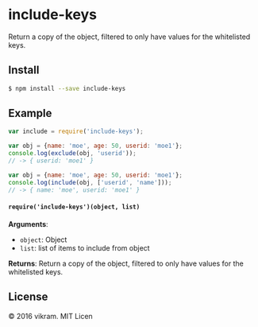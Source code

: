 # include-keys
Return a copy of the object, filtered to only have values for the whitelisted keys.

## Install

```sh
$ npm install --save include-keys
```

## Example

```js
var include = require('include-keys');

var obj = {name: 'moe', age: 50, userid: 'moe1'};
console.log(exclude(obj, 'userid'));
// -> { userid: 'moe1' }

var obj = {name: 'moe', age: 50, userid: 'moe1'};
console.log(include(obj, ['userid', 'name']));
// -> { name: 'moe', userid: 'moe1' }
```

#### `require('include-keys')(object, list)`

**Arguments**:
- `object`: Object
- `list`: list of items to include from object

**Returns**: Return a copy of the object, filtered to only have values for the whitelisted keys.

## License

&copy; 2016 vikram. MIT Licen